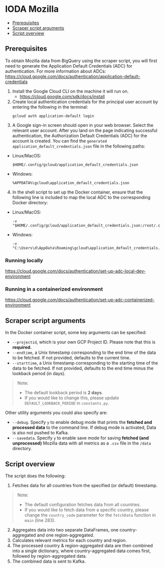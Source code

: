 # IODA Mozilla
- [Prerequisites](#prerequisites)
- [Scraper script arguments](#scraper-script-arguments)
- [Script overview](#script-overview)

## Prerequisites
To obtain Mozilla data from BigQuery using the scraper script, you will first need to generate the Application Default Credentials (ADC) for authentication. 
For more information about ADCs: https://cloud.google.com/docs/authentication/application-default-credentials
1. Install the Google Cloud CLI on the machine it will run on.
    - https://cloud.google.com/sdk/docs/install
2. Create local authentication credentials for the principal user account by entering the following in the terminal: 
   ```
   gcloud auth application-default login
   ```
3. A Google sign-in screen should open in your web browser. Select the relevant user account. After you land on the page indicating successful authentication, the Authorization Default Credentials (ADC) for the account is created. 
You can find the `generated application_default_credentials.json` file in the following paths:
- Linux/MacOS:
  ```
  $HOME/.config/gcloud/application_default_credentials.json    
  ```
- Windows:
  ```
  %APPDATA%\gcloud\application_default_credentials.json
  ```

4. In the shell script to set up the Docker container, ensure that the following line is included to map the local ADC to the corresponding Docker directory:
- Linux/MacOS: 
  ```
  -v "$HOME/.config/gcloud/application_default_credentials.json:/root/.config/gcloud/application_default_credentials.json`
  ```
- Windows:
  ```
  -v "C:\Users\d\AppData\Roaming\gcloud\application_default_credentials.json:/root/.config/gcloud/application_default_credentials.json" 
  ```

### Running locally
https://cloud.google.com/docs/authentication/set-up-adc-local-dev-environment

### Running in a containerized environment
https://cloud.google.com/docs/authentication/set-up-adc-containerized-environment

## Scraper script arguments
In the Docker container script, some key arguments can be specified:  
- `--projectid`, which is your own GCP Project ID. Please note that this is **required.**
- `--endtime`, a Unix timestamp corresponding to the end time of the data to be fetched. If not provided, defaults to the current time.
- `--starttime`, a Unix timestamp corresponding to the starting time of the data to be fetched. If not provided, defaults to the end time minus the lookback period (in days).
> Note:
> - The default lookback period is **2 days**.
> - If you would like to change this, please update `DEFAULT_LOOKBACK_PERIOD` in `constants.py`.

Other utility arguments you could also specify are:
- `--debug`. Specify `y` to enable debug mode that prints the **fetched and processed data** to the command line. If debug mode is activated, Data is also not pushed to Kafka.
- `--savedata`. Specify `y` to enable save mode for saving **fetched (and unprocessed)** Mozilla data with all metrics as a `.csv` file in the `/data` directory.


## Script overview
The script does the following:
1. Fetches data for all countries from the specified (or default) timestamp.
>Note: 
>- The default configuration fetches data from all countries. 
>- If you would like to fetch data from a specific country, please change the `country_code` parameter for the `fetchData` function in `main` (line 283). 

2. Aggregates data into two separate DataFrames, one country-aggregated and one region-aggregated.
3. Calculates relevant metrics for each country and region.
4. The processed country & region-aggregated data are then combined into a single dictionary, where country-aggregated data comes first, followed by region-aggregated data.
5. The combined data is sent to Kafka.

